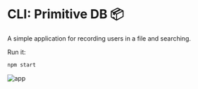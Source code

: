 # CLI: Primitive DB 📦

A simple application for recording users in a file and searching.

Run it:
```bash
npm start
```

![app](https://github.com/fokaaas/serverless-academy/assets/114052215/ab6af317-3b01-4d95-888e-32bedb10ad63)
